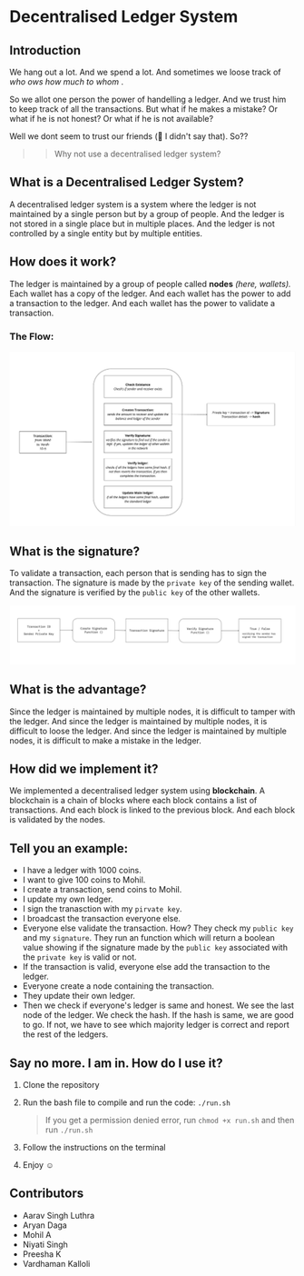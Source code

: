 # Decentralised Ledger System

## Introduction

We hang out a lot. And we spend a lot. And sometimes we loose track of <i>who ows how much to whom </i> .

So we allot one person the power of handelling a ledger. And we trust him to keep track of all the transactions. But what if he makes a mistake? Or what if he is not honest? Or what if he is not available?

Well we dont seem to trust our friends (🤫 I didn't say that). So??

> > Why not use a decentralised ledger system?

## What is a Decentralised Ledger System?

A decentralised ledger system is a system where the ledger is not maintained by a single person but by a group of people. And the ledger is not stored in a single place but in multiple places. And the ledger is not controlled by a single entity but by multiple entities.

## How does it work?

The ledger is maintained by a group of people called <b>nodes</b> <i>(here, wallets).</i> Each wallet has a copy of the ledger. And each wallet has the power to add a transaction to the ledger. And each wallet has the power to validate a transaction.

### The Flow:
![The Flow Diagram](<public/Flow of program.jpg>)

## What is the signature?

To validate a transaction, each person that is sending has to sign the transaction. The signature is made by the `private key` of the sending wallet. And the signature is verified by the `public key` of the other wallets.

![Signature Flow](<public/Signature Flow.jpg>)

## What is the advantage?

Since the ledger is maintained by multiple nodes, it is difficult to tamper with the ledger. And since the ledger is maintained by multiple nodes, it is difficult to loose the ledger. And since the ledger is maintained by multiple nodes, it is difficult to make a mistake in the ledger.

## How did we implement it?

We implemented a decentralised ledger system using <b>blockchain</b>. A blockchain is a chain of blocks where each block contains a list of transactions. And each block is linked to the previous block. And each block is validated by the nodes.

## Tell you an example:

-   I have a ledger with 1000 coins.
-   I want to give 100 coins to Mohil.
-   I create a transaction, send coins to Mohil.
-   I update my own ledger.
-   I sign the tranasction with my `pirvate key`.
-   I broadcast the transaction everyone else.
-   Everyone else validate the transaction. How? They check my `public key` and my `signature`. They run an function which will return a boolean value showing if the signature made by the `public key` associated with the `private key` is valid or not.
-   If the transaction is valid, everyone else add the transaction to the ledger.
-   Everyone create a node containing the transaction.
-   They update their own ledger.
-   Then we check if everyone's ledger is same and honest. We see the last node of the ledger. We check the hash. If the hash is same, we are good to go. If not, we have to see which majority ledger is correct and report the rest of the ledgers.

## Say no more. I am in. How do I use it?

1. Clone the repository
2. Run the bash file to compile and run the code: `./run.sh`

    > If you get a permission denied error, run `chmod +x run.sh` and then run `./run.sh`

3. Follow the instructions on the terminal
4. Enjoy ☺️

## Contributors

-   Aarav Singh Luthra
-   Aryan Daga
-   Mohil A
-   Niyati Singh
-   Preesha K
-   Vardhaman Kalloli
